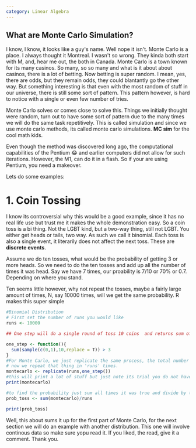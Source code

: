 ```yaml
---
category: Linear Algebra
---
```


## What are Monte Carlo Simulation?

I know, I know, it looks like a guy's name. Well nope it isn't. Monte Carlo is a place. I always thought it Montreal. I wasn't so wrong. They kinda both start with M, and, hear me out, the both in Canada. Monte Carlo is a town known for its many casinos. So many, so so many and what is it about about casinos, there is a lot of betting. Now betting is super random. I mean, yes, there are odds, but they remain odds, they could blantantly go the other way. But something interesting is that even with the most random of stuff in our universe, there is still some sort of pattern. This pattern however, is hard to notice with a single or even few number of tries. 

Monte Carlo solves or comes close to solve this. Things we initially thought were random, turn out to have some sort of pattern due to the many times we will do the same task repetitively. This is called simulation and since we use monte carlo methods, its called monte carlo simulations. __MC sim__ for the cool math kids.

Even though the method was discovered long ago, the computational capabilities of the Pentium 😂 and earlier computers did not allow for such iterations. However, the M1, can do it in a flash. So if your are using Pentium, you need a makeover.

Lets do some examples:

# 1. Coin Tossing

I know its controversial why this would be a good example, since it has no real life use but trust me it makes the whole demonstration easy. So a coin toss is a bi thing. Not the LGBT kind, but a two-way thing, still not LGBT. You either get heads or tails, two way. As such we call it binomial. Each toss is also a single event, it literarily does not affect the next toss. These are __discrete events__. 

Assume we do ten tosses, what would be the probability of getting 3 or more heads. So we need to do the ten tosses and add up all the number of times it was head. Say we have 7 times, our proability is 7/10 or 70% or 0.7. Depending on where you stand.

Ten seems little however, why not repeat the tosses, maybe a fairly large amount of times, N, say 10000 times, will we get the same probability. R makes this super simple

```R
#Binomial Distribution
# First set the number of runs you would like
runs <- 10000

## One step will do a single round of toss 10 coins  and returns sum of the number of times the heads is > 3

one_step <- function(){
  sum(sample(c(0,1),10,replace = T)) > 3
}
#For Monte Carlo, we just replicate the same process, the total number of times as initiated. Note the replicate function.
# now we repeat that thing in 'runs' times.
montecarlo <- replicate(runs,one_step())
#this will print a lot of stuff but just note its trial you do not have to
print(montecarlo)

#to find the probability just sum all times it was true and divide by total runs
prob_toss <- sum(montecarlo)/runs

print(prob_toss)
```

Well, this about sums it up for the first part of Monte Carlo, for the next section we will do an example with another distribution. This one will involve continous data so make sure yopu read it.
If you liked, the read, give it a comment. Thank you.